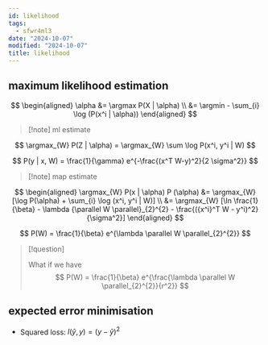 ```yaml
---
id: likelihood
tags:
  - sfwr4ml3
date: "2024-10-07"
modified: "2024-10-07"
title: likelihood
---
```

## maximum likelihood estimation

$$
\begin{aligned}
\alpha &= \argmax P(X | \alpha) \\
&= \argmin - \sum_{i} \log (P(x^i | \alpha))
\end{aligned}
$$

> [!note] ml estimate

$$
\argmax_{W} P(Z | \alpha) = \argmax_{W} \sum \log P(x^i, y^i | W)
$$

$$
P(y | x, W) = \frac{1}{\gamma} e^{-\frac{(x^T W-y)^2}{2 \sigma^2}}
$$

> [!note] map estimate

$$
\begin{aligned}
\argmax_{W} P(x | \alpha) P (\alpha) &= \argmax_{W} [\log  P(\alpha) + \sum_{i} \log (x^i, y^i | W)] \\
&= \argmax_{W} [\ln \frac{1}{\beta} - \lambda {\parallel W \parallel}_{2}^{2} - \frac{({x^i}^T W - y^i)^2}{\sigma^2}]
\end{aligned}
$$

$$
P(W) = \frac{1}{\beta} e^{\lambda \parallel W \parallel_{2}^{2}}
$$

> [!question]
>
> What if we have $$
> P(W) = \frac{1}{\beta} e^{\frac{\lambda \parallel W \parallel_{2}^{2}}{r^2}}
> $$

## expected error minimisation

- Squared loss: $l(\hat{y},y)=(y-\hat{y})^2$

